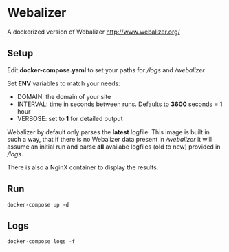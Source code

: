# Webalizer
A dockerized version of Webalizer http://www.webalizer.org/

## Setup
Edit __docker-compose.yaml__ to set your paths for _/logs_ and _/webalizer_

Set __ENV__ variables to match your needs:

* DOMAIN: the domain of your site
* INTERVAL: time in seconds between runs. Defaults to __3600__ seconds = 1 hour
* VERBOSE: set to __1__ for detailed output

Webalizer by default only parses the __latest__ logfile. 
This image is built in such a way, that if there is no Webalizer data present in _/webalizer_ it will assume an initial run and parse __all__ availabe logfiles (old to new) provided in _/logs_.

There is also a NginX container to display the results.

## Run
`docker-compose up -d`

## Logs
`docker-compose logs -f`
